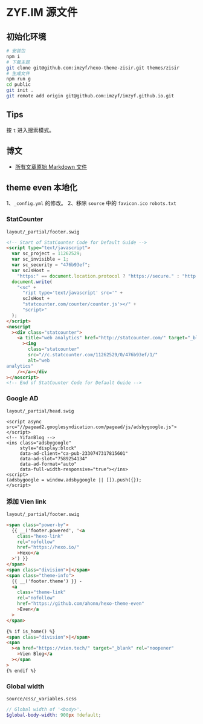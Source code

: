 # ZYF.IM 源文件

## 初始化环境

```bash
# 安装包
npm i
# 下载主题
git clone git@github.com:imzyf/hexo-theme-zisir.git themes/zisir
# 生成文件
npm run g
cd public
git init .
git remote add origin git@github.com:imzyf/imzyf.github.io.git
```

## Tips

按 `t` 进入搜索模式。

## 博文

- [所有文章原始 Markdown 文件](source/_posts)

## theme even 本地化

1、`_config.yml` 的修改。
2、移除 `source` 中的 `favicon.ico` `robots.txt`

### StatCounter

`layout/_partial/footer.swig`

```html
<!-- Start of StatCounter Code for Default Guide -->
<script type="text/javascript">
  var sc_project = 11262529;
  var sc_invisible = 1;
  var sc_security = "476b93ef";
  var scJsHost =
    "https:" == document.location.protocol ? "https://secure." : "http://www.";
  document.write(
    "<sc" +
      "ript type='text/javascript' src='" +
      scJsHost +
      "statcounter.com/counter/counter.js'></" +
      "script>"
  );
</script>
<noscript
  ><div class="statcounter">
    <a title="web analytics" href="http://statcounter.com/" target="_blank"
      ><img
        class="statcounter"
        src="//c.statcounter.com/11262529/0/476b93ef/1/"
        alt="web
analytics"
    /></a></div
></noscript>
<!-- End of StatCounter Code for Default Guide -->
```

### Google AD

`layout/_partial/head.swig`

```
<script async src="//pagead2.googlesyndication.com/pagead/js/adsbygoogle.js"></script>
<!-- YifanBlog -->
<ins class="adsbygoogle"
     style="display:block"
     data-ad-client="ca-pub-2330747317815601"
     data-ad-slot="7589254134"
     data-ad-format="auto"
     data-full-width-responsive="true"></ins>
<script>
(adsbygoogle = window.adsbygoogle || []).push({});
</script>
```

### 添加 Vien link

`layout/_partial/footer.swig`

```html
<span class="power-by">
  {{ __('footer.powered', '<a
    class="hexo-link"
    rel="nofollow"
    href="https://hexo.io/"
    >Hexo</a
  >') }}
</span>
<span class="division">|</span>
<span class="theme-info">
  {{ __('footer.theme') }} -
  <a
    class="theme-link"
    rel="nofollow"
    href="https://github.com/ahonn/hexo-theme-even"
    >Even</a
  >
</span>

{% if is_home() %}
<span class="division">|</span>
<span
  ><a href="https://vien.tech/" target="_blank" rel="noopener"
    >Vien Blog</a
  ></span
>
{% endif %}
```

### Global width

`source/css/_variables.scss`

```scss
// Global width of '<body>'.
$global-body-width: 900px !default;
```
